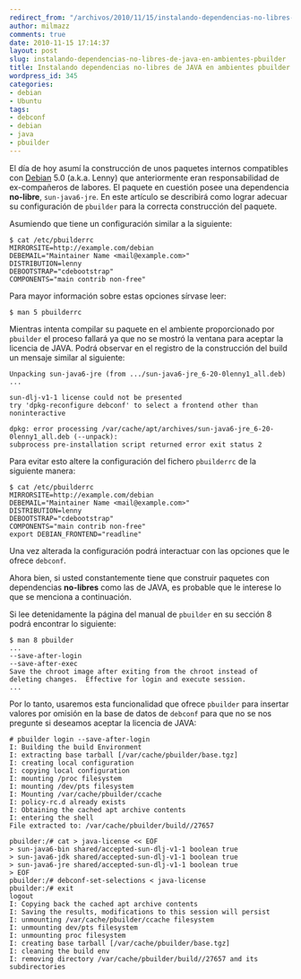 ```yaml
---
redirect_from: "/archivos/2010/11/15/instalando-dependencias-no-libres-de-java-en-ambientes-pbuilder/"
author: milmazz
comments: true
date: 2010-11-15 17:14:37
layout: post
slug: instalando-dependencias-no-libres-de-java-en-ambientes-pbuilder
title: Instalando dependencias no-libres de JAVA en ambientes pbuilder
wordpress_id: 345
categories:
- debian
- Ubuntu
tags:
- debconf
- debian
- java
- pbuilder
---
```


El día de hoy asumí la construcción de unos paquetes internos compatibles con [Debian][] 5.0 (a.k.a. Lenny) que anteriormente eran responsabilidad de ex-compañeros de labores. El paquete en cuestión posee una dependencia **no-libre**, `sun-java6-jre`. En este artículo se describirá como lograr adecuar su configuración de `pbuilder` para la correcta construcción del paquete.

Asumiendo que tiene un configuración similar a la siguiente:

	$ cat /etc/pbuilderrc
	MIRRORSITE=http://example.com/debian
	DEBEMAIL="Maintainer Name <mail@example.com>"
	DISTRIBUTION=lenny
	DEBOOTSTRAP="cdebootstrap"
	COMPONENTS="main contrib non-free"

Para mayor información sobre estas opciones sírvase leer:

	$ man 5 pbuilderrc

Mientras intenta compilar su paquete en el ambiente proporcionado por `pbuilder` el proceso fallará ya que no se mostró la ventana para aceptar la licencia de JAVA. Podrá observar en el registro de la construcción del build un mensaje similar al siguiente:

	Unpacking sun-java6-jre (from .../sun-java6-jre_6-20-0lenny1_all.deb) ...

	sun-dlj-v1-1 license could not be presented
	try 'dpkg-reconfigure debconf' to select a frontend other than noninteractive

	dpkg: error processing /var/cache/apt/archives/sun-java6-jre_6-20-0lenny1_all.deb (--unpack):
	subprocess pre-installation script returned error exit status 2

Para evitar esto altere la configuración del fichero `pbuilderrc` de la siguiente manera:

	$ cat /etc/pbuilderrc
	MIRRORSITE=http://example.com/debian
	DEBEMAIL="Maintainer Name <mail@example.com>"
	DISTRIBUTION=lenny
	DEBOOTSTRAP="cdebootstrap"
	COMPONENTS="main contrib non-free"
	export DEBIAN_FRONTEND="readline"

Una vez alterada la configuración podrá interactuar con las opciones que le ofrece `debconf`.

Ahora bien, si usted constantemente tiene que construir paquetes con dependencias **no-libres** como las de JAVA, es probable que le interese lo que se menciona a continuación.

Si lee detenidamente la página del manual de `pbuilder` en su sección 8 podrá encontrar lo siguiente:

	$ man 8 pbuilder
	...
	--save-after-login
	--save-after-exec
	Save the chroot image after exiting from the chroot instead of deleting changes.  Effective for login and execute session.
	...

Por lo tanto, usaremos esta funcionalidad que ofrece `pbuilder` para insertar valores por omisión en la base de datos de `debconf` para que no se nos pregunte si deseamos aceptar la licencia de JAVA:

	# pbuilder login --save-after-login
	I: Building the build Environment
	I: extracting base tarball [/var/cache/pbuilder/base.tgz]
	I: creating local configuration
	I: copying local configuration
	I: mounting /proc filesystem
	I: mounting /dev/pts filesystem
	I: Mounting /var/cache/pbuilder/ccache
	I: policy-rc.d already exists
	I: Obtaining the cached apt archive contents
	I: entering the shell
	File extracted to: /var/cache/pbuilder/build//27657

	pbuilder:/# cat > java-license << EOF
	> sun-java6-bin shared/accepted-sun-dlj-v1-1 boolean true
	> sun-java6-jdk shared/accepted-sun-dlj-v1-1 boolean true
	> sun-java6-jre shared/accepted-sun-dlj-v1-1 boolean true
	> EOF
	pbuilder:/# debconf-set-selections < java-license
	pbuilder:/# exit
	logout
	I: Copying back the cached apt archive contents
	I: Saving the results, modifications to this session will persist
	I: unmounting /var/cache/pbuilder/ccache filesystem
	I: unmounting dev/pts filesystem
	I: unmounting proc filesystem
	I: creating base tarball [/var/cache/pbuilder/base.tgz]
	I: cleaning the build env
	I: removing directory /var/cache/pbuilder/build//27657 and its subdirectories

[Debian]: http://www.debian.org